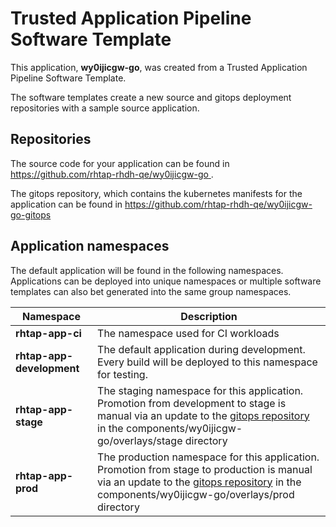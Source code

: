 # Trusted Application Pipeline Software Template

This application, **wy0ijicgw-go**, was created from a Trusted Application Pipeline Software Template.

The software templates create a new source and gitops deployment repositories with a sample source application. 

## Repositories

The source code for your application can be found in [https://github.com/rhtap-rhdh-qe/wy0ijicgw-go ](https://github.com/rhtap-rhdh-qe/wy0ijicgw-go ).
 
The gitops repository, which contains the kubernetes manifests for the application can be found in 
[https://github.com/rhtap-rhdh-qe/wy0ijicgw-go-gitops ](https://github.com/rhtap-rhdh-qe/wy0ijicgw-go-gitops ) 

## Application namespaces 

The default application will be found in the following namespaces. Applications can be deployed into unique namespaces or multiple software templates can also bet generated into the same group namespaces.  

|  Namespace   |  Description   |  
| -------- | -------- |
| **rhtap-app-ci** | The namespace used for CI workloads |
| **rhtap-app-development** | The default application during development. Every build will be deployed to this namespace for testing. |
| **rhtap-app-stage** | The staging namespace for this application. Promotion from development to stage is manual via an update to the [gitops repository](https://github.com/rhtap-rhdh-qe/wy0ijicgw-go-gitops ) in the components/wy0ijicgw-go/overlays/stage directory |
| **rhtap-app-prod** | The production namespace for this application. Promotion from stage to production is manual via an update to the [gitops repository](https://github.com/rhtap-rhdh-qe/wy0ijicgw-go-gitops ) in the components/wy0ijicgw-go/overlays/prod directory |